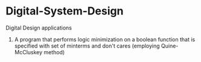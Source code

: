# Digital-System-Design
Digital Design applications
1. A program that performs logic minimization on a boolean function that is specified with set of minterms and don't cares (employing Quine-McCluskey method)

